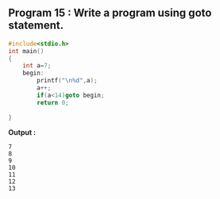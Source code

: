 ## Program 15 : Write a program using goto statement.
```C
#include<stdio.h>
int main()
{
	int a=7;
	begin:
		printf("\n%d",a);
		a++;
		if(a<14)goto begin;
		return 0;
		
}
```
**Output :**
```
7
8
9
10
11
12
13
